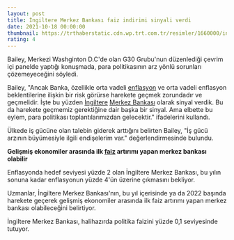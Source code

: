 ```yaml
--- 
layout: post
title: İngiltere Merkez Bankası faiz indirimi sinyali verdi
date: 2021-10-18 00:00:00
thumbnail: https://trthaberstatic.cdn.wp.trt.com.tr/resimler/1660000/ingiltere-bayrak-aa-1661934.jpg
rating: 4
---
```

<p>
	Bailey, Merkezi Washginton D.C'de olan G30 Grubu'nun düzenlediği çevrim içi panelde yaptığı konuşmada, para politikasının arz yönlü sorunları çözemeyeceğini söyledi.</p>
<p>
	Bailey, "Ancak Banka, özellikle orta vadeli <a href="https://www.trthaber.com/etiket/enflasyon/" target="_blank">enflasyon</a> ve orta vadeli enflasyon beklentilerine ilişkin bir risk görürse harekete geçmek zorundadır ve geçmelidir. İşte bu yüzden <a href="https://www.trthaber.com/etiket/ingiltere/" target="_blank">İngiltere</a> <a href="https://www.trthaber.com/etiket/merkez-bankasi/" target="_blank">Merkez Bankası</a> olarak sinyal verdik. Bu da harekete geçmemiz gerektiğine dair başka bir sinyal. Ama elbette bu eylem, para politikası toplantılarımızdan gelecektir." ifadelerini kullandı.</p>
<p>
	Ülkede iş gücüne olan talebin giderek arttığını belirten Bailey, "İş gücü arzının büyümesiyle ilgili endişelerim var." değerlendirmesinde bulundu.</p>
<p>
	<strong>Gelişmiş ekonomiler arasında ilk <a href="https://www.trthaber.com/etiket/faiz/" target="_blank">faiz</a> artırımı yapan merkez bankası olabilir</strong></p>
<p>
	Enflasyonda hedef seviyesi yüzde 2 olan İngiltere Merkez Bankası, bu yılın sonuna kadar enflasyonun yüzde 4'ün üzerine çıkmasını bekliyor.</p>
<p>
	Uzmanlar, İngiltere Merkez Bankası'nın, bu yıl içerisinde ya da 2022 başında harekete geçerek gelişmiş ekonomiler arasında ilk faiz artırımı yapan merkez bankası olabileceğini belirtiyor.</p>
<p>
	İngiltere Merkez Bankası, halihazırda politika faizini yüzde 0,1 seviyesinde tutuyor.</p>
